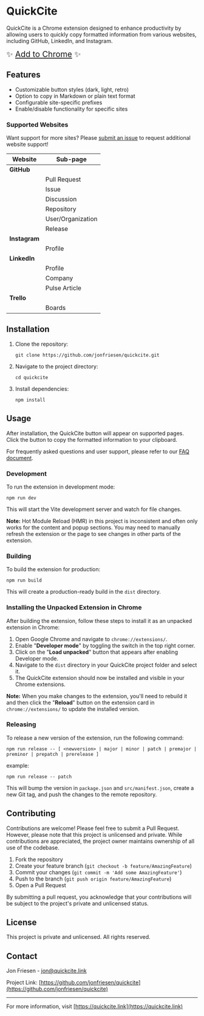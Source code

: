 # QuickCite

QuickCite is a Chrome extension designed to enhance productivity by allowing users to quickly copy formatted information from various websites, including GitHub, LinkedIn, and Instagram.

<span style="font-size: 1.5em; font-weight: normal;">✨ <a href="https://chromewebstore.google.com/detail/quickcite/bdkbkefnpcenapogkehakcgmffjbbkif">Add to Chrome</a> ✨</span>

## Features

- Customizable button styles (dark, light, retro)
- Option to copy in Markdown or plain text format
- Configurable site-specific prefixes
- Enable/disable functionality for specific sites

### Supported Websites

Want support for more sites? Please [submit an issue](https://github.com/jonfriesen/quickcite/issues) to request additional website support!

| Website       | Sub-page          |
| ------------- | ----------------- |
| **GitHub**    |                   |
|               | Pull Request      |
|               | Issue             |
|               | Discussion        |
|               | Repository        |
|               | User/Organization |
|               | Release           |
| **Instagram** |                   |
|               | Profile           |
| **LinkedIn**  |                   |
|               | Profile           |
|               | Company           |
|               | Pulse Article     |
| **Trello**    |                   |
|               | Boards            |

## Installation

1. Clone the repository:
   ```
   git clone https://github.com/jonfriesen/quickcite.git
   ```
2. Navigate to the project directory:
   ```
   cd quickcite
   ```
3. Install dependencies:
   ```
   npm install
   ```

## Usage

After installation, the QuickCite button will appear on supported pages. Click the button to copy the formatted information to your clipboard.

For frequently asked questions and user support, please refer to our [FAQ document](docs/FAQ.md).

### Development

To run the extension in development mode:

```
npm run dev
```

This will start the Vite development server and watch for file changes.

**Note:** Hot Module Reload (HMR) in this project is inconsistent and often only works for the content and popup sections. You may need to manually refresh the extension or the page to see changes in other parts of the extension.

### Building

To build the extension for production:

```
npm run build
```

This will create a production-ready build in the `dist` directory.

### Installing the Unpacked Extension in Chrome

After building the extension, follow these steps to install it as an unpacked extension in Chrome:

1. Open Google Chrome and navigate to `chrome://extensions/`.
2. Enable "**Developer mode**" by toggling the switch in the top right corner.
3. Click on the "**Load unpacked**" button that appears after enabling Developer mode.
4. Navigate to the `dist` directory in your QuickCite project folder and select it.
5. The QuickCite extension should now be installed and visible in your Chrome extensions.

**Note:** When you make changes to the extension, you'll need to rebuild it and then click the "**Reload**" button on the extension card in `chrome://extensions/` to update the installed version.

### Releasing

To release a new version of the extension, run the following command:

```
npm run release -- [ <newversion> | major | minor | patch | premajor | preminor | prepatch | prerelease ]
```

example:

```
npm run release -- patch
```

This will bump the version in `package.json` and `src/manifest.json`, create a new Git tag, and push the changes to the remote repository.

## Contributing

Contributions are welcome! Please feel free to submit a Pull Request. However, please note that this project is unlicensed and private. While contributions are appreciated, the project owner maintains ownership of all use of the codebase.

1. Fork the repository
2. Create your feature branch (`git checkout -b feature/AmazingFeature`)
3. Commit your changes (`git commit -m 'Add some AmazingFeature'`)
4. Push to the branch (`git push origin feature/AmazingFeature`)
5. Open a Pull Request

By submitting a pull request, you acknowledge that your contributions will be subject to the project's private and unlicensed status.

## License

This project is private and unlicensed. All rights reserved.

## Contact

Jon Friesen - jon@quickcite.link

Project Link: [https://github.com/jonfriesen/quickcite](https://github.com/jonfriesen/quickcite)

---

For more information, visit [https://quickcite.link](https://quickcite.link)
